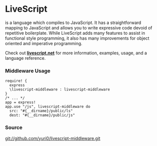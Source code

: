 # LiveScript
is a language which compiles to JavaScript. It has a straightforward mapping to JavaScript and allows you to write expressive code devoid of repetitive boilerplate. While LiveScript adds many features to assist in functional style programming, it also has many improvements for object oriented and imperative programming.

Check out **[livescript.net](http://livescript.net)** for more information, examples, usage, and a language reference.

### Middleware Usage
    require! {
      express
      \livescript-middleware : livescript-middleware
    }
    /* ... */
    app = express!
    app.use "/js", livescript-middleware do
      src: "#{__dirname}/public/ls"
      dest: "#{__dirname}/public/js"

### Source
[git://github.com/yuri0/livescript-middleware.git](git://github.com/yuri0/livescript-middleware.git)
